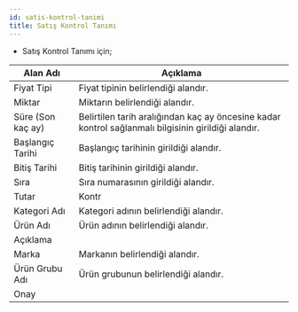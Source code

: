 ```yaml
---
id: satis-kontrol-tanimi
title: Satış Kontrol Tanımı
---
```


- Satış Kontrol Tanımı için;

|Alan Adı|Açıklama|
|--|--|
|Fiyat Tipi|Fiyat tipinin belirlendiği alandır.	|
|Miktar|Miktarın belirlendiği alandır.	|
|Süre (Son kaç ay) |Belirtilen tarih aralığından kaç ay öncesine kadar kontrol sağlanmalı bilgisinin girildiği alandır.|
|Başlangıç Tarihi |Başlangıç tarihinin girildiği alandır.|
|Bitiş Tarihi |Bitiş tarihinin girildiği alandır.	|
|Sıra|Sıra numarasının girildiği alandır.	|
|Tutar|Kontr|
|Kategori Adı |Kategori adının belirlendiği alandır.	|
|Ürün Adı |Ürün adının belirlendiği alandır.	|
|Açıklama||
|Marka|Markanın belirlendiği alandır.	|
|Ürün Grubu Adı |Ürün grubunun belirlendiği alandır.|
|Onay||
